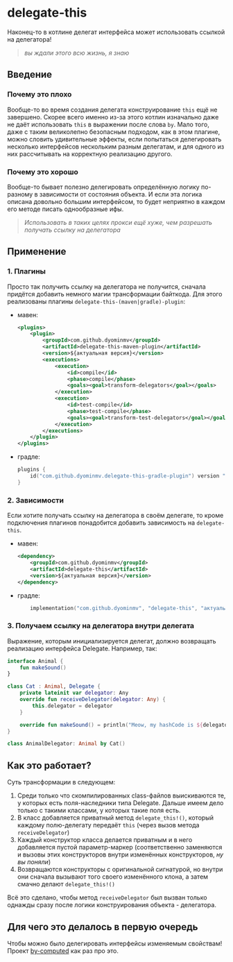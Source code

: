 # delegate-this

Наконец-то в котлине делегат интерфейса может использовать ссылкой на делегатора!
> _вы ждали этого всю жизнь, я знаю_

## Введение

### Почему это плохо

Вообще-то во время создания делегата конструирование `this` ещё не завершено. Скорее всего именно из-за этого котлин 
изначально даже не даёт использовать `this` в выражении после слова `by`. Мало того, даже с таким великолепно безопасным
подходом, как в этом плагине, можно словить удивительные эффекты, если попытаться делегировать несколько интерфейсов 
нескольким разным делегатам, и для одного из них рассчитывать на корректную реализацию другого.

### Почему это хорошо

Вообще-то бывает полезно делегировать определённую логику по-разному в зависимости от состояния объекта. И если эта
логика описана довольно большим интерфейсом, то будет неприятно в каждом его методе писать однообразные ифы.

> _Использовать в таких целях прокси ещё хуже, чем разрешать получать ссылку на делегатора_

## Применение

### 1. Плагины

Просто так получить ссылку на делегатора не получится, сначала придётся добавить немного магии трансформации байткода.
Для этого реализованы плагины `delegate-this-(maven|gradle)-plugin`:

- мавен:
   ```xml
   <plugins>
       <plugin>
           <groupId>com.github.dyominmv</groupId>
           <artifactId>delegate-this-maven-plugin</artifactId>
           <version>${актуальная версия}</version>
           <executions>
               <execution>
                   <id>compile</id>
                   <phase>compile</phase>
                   <goals><goal>transform-delegators</goal></goals>
               </execution>
               <execution>
                   <id>test-compile</id>
                   <phase>test-compile</phase>
                   <goals><goal>transform-test-delegators</goal></goals>
               </execution>
           </executions>
       </plugin>
   </plugins>
   ```
- градле:
   ```kts
   plugins {
       id("com.github.dyominmv.delegate-this-gradle-plugin") version "актуальная версия"
   }
   ```

### 2. Зависимости

Если хотите получать ссылку на делегатора в своём делегате, то кроме подключения плагинов понадобится добавить 
зависимость на `delegate-this`.

- мавен:
   ```xml
   <dependency>
       <groupId>com.github.dyominmv</groupId>
       <artifactId>delegate-this</artifactId>
       <version>${актуальная версия}</version>
   </dependency>
   ```
- градле:
   ```kts
       implementation("com.github.dyominmv", "delegate-this", "актуальная версия")
   ```

### 3. Получаем ссылку на делегатора внутри делегата

Выражение, которым инициализируется делегат, должно возвращать реализацию интерфейса Delegate.
Например, так:

```kotlin
interface Animal {
    fun makeSound()
}

class Cat : Animal, Delegate {
    private lateinit var delegator: Any
    override fun receiveDelegator(delegator: Any) {
        this.delegator = delegator
    }

    override fun makeSound() = println("Meow, my hashCode is ${delegator.hashCode()}")
}

class AnimalDelegator: Animal by Cat()
```

## Как это работает?

Суть трансформации в следующем:
1. Среди только что скомпилированных class-файлов выискиваются те, у которых есть поля-наследники типа Delegate. Дальше 
имеем дело только с такими классами, у которых такие поля есть.
2. В класс добавляется приватный метод `delegate_this!()`, который каждому полю-делегату 
передаёт `this` (через вызов метода `receiveDelegator`)
3. Каждый конструктор класса делается приватным и в него добавляется пустой параметр-маркер (соответственно заменяются 
и вызовы этих конструкторов внутри изменённых конструкторов, _ну вы поняли_)
4. Возвращаются конструкторы с оригинальной сигнатурой, но внутри они сначала вызывают того своего изменённого клона, а 
затем смачно делают `delegate_this!()`

Всё это сделано, чтобы метод `receiveDelegator` был вызван только однажды сразу после логики конструирования объекта -
делегатора.

## Для чего это делалось в первую очередь

Чтобы можно было делегировать интерфейсы изменяемым свойствам! Проект [by-computed](../by-computed/readme.md) как раз 
про это.